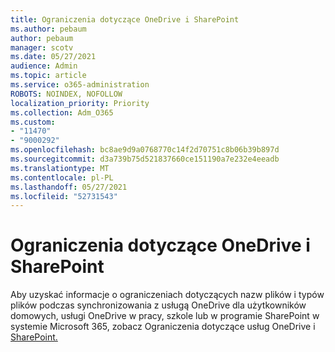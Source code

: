 ```yaml
---
title: Ograniczenia dotyczące OneDrive i SharePoint
ms.author: pebaum
author: pebaum
manager: scotv
ms.date: 05/27/2021
audience: Admin
ms.topic: article
ms.service: o365-administration
ROBOTS: NOINDEX, NOFOLLOW
localization_priority: Priority
ms.collection: Adm_O365
ms.custom:
- "11470"
- "9000292"
ms.openlocfilehash: bc8ae9d9a0768770c14f2d70751c8b06b39b897d
ms.sourcegitcommit: d3a739b75d521837660ce151190a7e232e4eeadb
ms.translationtype: MT
ms.contentlocale: pl-PL
ms.lasthandoff: 05/27/2021
ms.locfileid: "52731543"
---
```

# <a name="restrictions-and-limitations-in-onedrive-and-sharepoint"></a>Ograniczenia dotyczące OneDrive i SharePoint

Aby uzyskać informacje o ograniczeniach dotyczących nazw plików i typów plików podczas synchronizowania z usługą OneDrive dla użytkowników domowych, usługi OneDrive w pracy, szkole lub w programie SharePoint w systemie Microsoft 365, zobacz Ograniczenia dotyczące usług OneDrive i [SharePoint.](https://support.microsoft.com/office/restrictions-and-limitations-in-onedrive-and-sharepoint-64883a5d-228e-48f5-b3d2-eb39e07630fa)
